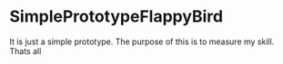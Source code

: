 # SimplePrototypeFlappyBird
It is just a simple prototype. The purpose of this is to measure my skill. Thats all
